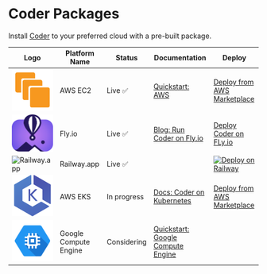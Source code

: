 # Coder Packages

Install [Coder](https://github.com/coder/coder) to your preferred cloud with a pre-built package.

| Logo                                                     | Platform Name         | Status      | Documentation                                                                                          | Deploy                                                                                                                                     |
| -------------------------------------------------------- | --------------------- | ----------- | ------------------------------------------------------------------------------------------------------ | ------------------------------------------------------------------------------------------------------------------------------------------ |
| ![AWS EC2 Logo](./assets/ec2.svg)                        | AWS EC2               | Live ✅     | [Quickstart: AWS](https://coder.com/docs/v2/latest/quickstart/aws)                                     | [Deploy from AWS Marketplace](https://aws.amazon.com/marketplace/pp/prodview-5gxjyur2vc7rg?sr=0-2&ref_=beagle&applicationId=AWSMPContessa) |
| ![Fly.io](./assets/fly.io.svg)                           | Fly.io                | Live ✅     | [Blog: Run Coder on Fly.io](https://coder.com/blog/remote-developer-environments-on-fly-io)            | [Deploy Coder on FLy.io](https://coder.com/blog/remote-developer-environments-on-fly-io)                                                   |
| ![Railway.app](https://railway.app/brand/logo-light.svg) | Railway.app           | Live ✅     |                                                                                                        | [![Deploy on Railway](https://railway.app/button.svg)](https://railway.app/template/cUQ8_P?referralCode=tfH8Uw)                            |
| ![AWS EKS Logo](./assets/eks.svg)                        | AWS EKS               | In progress | [Docs: Coder on Kubernetes](https://coder.com/docs/v2/latest/install/kubernetes)                       | [Deploy from AWS Marketplace](https://example.com)                                                                                         |
| ![Google Compute Engine](./assets/gce.svg)               | Google Compute Engine | Considering | [Quickstart: Google Compute Engine](https://coder.com/docs/v2/latest/quickstart/google-cloud-platform) |                                                                                                                                            |
